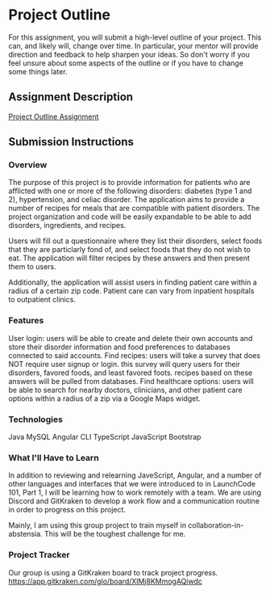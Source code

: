# Project Outline
For this assignment, you will submit a high-level outline of your project. This can, and likely will, change over time. In particular, your mentor will provide direction and feedback to help sharpen your ideas. So don't worry if you feel unsure about some aspects of the outline or if you have to change some things later.

## Assignment Description
[Project Outline Assignment](https://education.launchcode.org/liftoff/modules/assignments/project-outline)

## Submission Instructions

### Overview
The purpose of this project is to provide information for patients who are afflicted with one or more of the following disorders: diabetes (type 1 and 2), hypertension, and celiac disorder. The application aims to provide a number of recipes for meals that are compatible with patient disorders. The project organization and code will be easily expandable to be able to add disorders, ingredients, and recipes.

Users will fill out a questionnaire where they list their disorders, select foods that they are particlarly fond of, and select foods that they do not wish to eat. The application will filter recipes by these answers and then present them to users.

Additionally, the application will assist users in finding patient care within a radius of a certain zip code. Patient care can vary from inpatient hospitals to outpatient clinics.
### Features
User login: users will be able to create and delete their own accounts and store their disorder information and food preferences to databases connected to said accounts.
Find recipes: users will take a survey that does NOT require user signup or login. this survey will query users for their disorders, favored foods, and least favored foots. recipes based on these answers will be pulled from databases.
Find healthcare options: users will be able to search for nearby doctors, clinicians, and other patient care options within a radius of a zip via a Google Maps widget.
### Technologies
Java
MySQL
Angular CLI
TypeScript
JavaScript
Bootstrap
### What I'll Have to Learn
In addition to reviewing and relearning JaveScript, Angular, and a number of other languages and interfaces that we were introduced to in LaunchCode 101, Part 1, I will be learning how to work remotely with a team. We are using Discord and GitKraken to develop a work flow and a communication routine in order to progress on this project. 

Mainly, I am using this group project to train myself in collaboration-in-abstensia. This will be the toughest challenge for me.
### Project Tracker
Our group is using a GitKraken board to track project progress.
https://app.gitkraken.com/glo/board/XlMj8KMmogAQiwdc
